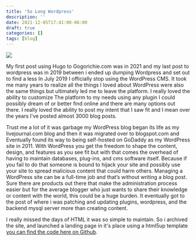 ```yaml
---
title: 'So Long Wordpress'
description: ''
date: 2021-12-05T17:41:00-06:00
draft: true
categories: []
tags: [blog]
---
```

![](html5site.JPG)

My first post using Hugo to Gogorichie.com was in 2021 and my last post to wordpress was in 2019 between i ended up dumping Wordpress and set out to find a less 
In July 2019 I officially stop using the WordPress CMS. It took me many years to realize all the things I loved about WordPress were also the same things but ultimately led me to leave the platform. I really loved the ability to customize The platform to my needs using any plugin I could possibly dream of or better find online and there are many options out there. I really loved the ability to post my intent that I saw fit and I mean over the years I’ve posted almost 3000 blog posts.
 
Trust me a lot of it was garbage my WordPress blog began its life as my livejournal.com blog and then it was migrated over to blogspot.com and Eventually found its way to being self-hosted on GoDaddy as my WordPress site in 2011. With WordPress you get the freedom to shape the content, design, and features as you see fit but with that comes the overhead of having to maintain databases, plug-ins, and cms software itself. Because if you fail to do that someone is bound to hijack your site and possibly use your site to spread malicious content that could harm others. Managing a WordPress site can be a full-time job and that’s without writing a blog post. Sure there are products out there that make the administration process easier but for the average blogger who just wants to share their knowledge or content with the world, this could be a huge burden. It eventually got to the post of where i was patching and updating plugins, wordpress, and the backend mysql server more than creating content.

I really missed the days of HTML it was so simple to maintain. So i archived the site, and launched a landing page in it's place using a html5up template [you can find the code here on Github](https://github.com/gogorichie/html/).